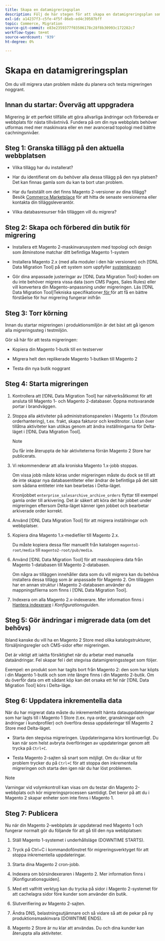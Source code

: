 ```yaml
---
title: Skapa en datamigreringsplan
description: Följ de här stegen för att skapa en datamigreringsplan som säkerställer en lyckad uppgradering från Magento 1 till Magento 2.
exl-id: a14237f3-c5fe-4f5f-86eb-ed4c39507bff
topic: Commerce, Migration
source-git-commit: e83e2359377f03506178c28f8b30993c172282c7
workflow-type: tm+mt
source-wordcount: '939'
ht-degree: 0%

---
```


# Skapa en datamigreringsplan

Om du vill migrera utan problem måste du planera och testa migreringen noggrant.

## Innan du startar: Överväg att uppgradera

Migrering är ett perfekt tillfälle att göra allvarliga ändringar och förbereda er webbplats för nästa tillväxtnivå. Fundera på om din nya webbplats behöver utformas med mer maskinvara eller en mer avancerad topologi med bättre cachningsnivåer.

## Steg 1: Granska tillägg på den aktuella webbplatsen

* Vilka tillägg har du installerat?

* Har du identifierat om du behöver alla dessa tillägg på den nya platsen? Det kan finnas gamla som du kan ta bort utan problem.

* Har du fastställt om det finns Magento 2-versioner av dina tillägg? Besök [Commerce Marketplace] för att hitta de senaste versionerna eller kontakta din tilläggsleverantör.

* Vilka databasresurser från tilläggen vill du migrera?

## Steg 2: Skapa och förbered din butik för migrering

* Installera ett Magento 2-maskinvarusystem med topologi och design som åtminstone matchar ditt befintliga Magento 1-system

* Installera Magento 2.x (med alla moduler i den här versionen) och [!DNL Data Migration Tool] på ett system som uppfyller [systemkraven](../../installation/system-requirements.md)

* Gör dina anpassade justeringar av [!DNL Data Migration Tool]-koden om du inte behöver migrera vissa data (som CMS Pages, Sales Rules) eller vill konvertera din Magento-anpassning under migreringen. Läs [!DNL Data Migration Tool]Tekniska specifikationer[ för ](technical-specification.md) för att få en bättre förståelse för hur migrering fungerar inifrån

## Steg 3: Torr körning

Innan du startar migreringen i produktionsmiljön är det bäst att gå igenom alla migreringssteg i testmiljön.

Gör så här för att testa migreringen:

* Kopiera din Magento 1-butik till en testserver

* Migrera helt den replikerade Magento 1-butiken till Magento 2

* Testa din nya butik noggrant

## Steg 4: Starta migreringen

1. Kontrollera att [!DNL Data Migration Tool] har nätverksåtkomst för att ansluta till Magento 1- och Magento 2-databaser. Öppna motsvarande portar i brandväggen.

1. Stoppa alla aktiviteter på administrationspanelen i Magento 1.x (förutom orderhantering), t.ex. frakt, skapa fakturor och kreditnotor. Listan över tillåtna aktiviteter kan utökas genom att ändra inställningarna för Delta-läget i [!DNL Data Migration Tool].

   >[!NOTE]
   >
   >Du får inte återuppta de här aktiviteterna förrän Magento 2 Store har publicerats.

1. Vi rekommenderar att alla kroniska Magento 1.x-jobb stoppas.

   Om vissa jobb måste köras under migreringen måste du dock se till att de inte skapar nya databasentiteter eller ändrar de befintliga på det sätt som sådana entiteter inte kan bearbetas i Delta-läget.

   Kronijobbet `enterprise_salesarchive_archive_orders` flyttar till exempel gamla order till arkivering. Det är säkert att köra det här jobbet under migreringen eftersom Delta-läget känner igen jobbet och bearbetar arkiverade order korrekt.

1. Använd [!DNL Data Migration Tool] för att migrera inställningar och webbplatser.

1. Kopiera dina Magento 1.x-mediefiler till Magento 2.x.

   Du måste kopiera dessa filer manuellt från katalogen `magento1-root/media` till `magento2-root/pub/media`.

1. Använd [!DNL Data Migration Tool] för att masskopiera data från Magento 1-databasen till Magento 2-databasen.

   Om några av tilläggen innehåller data som du vill migrera kan du behöva installera dessa tillägg som är anpassade för Magento 2. Om tilläggen har en annan struktur i Magento 2-databasen använder du mappningsfilerna som finns i [!DNL Data Migration Tool].

1. Indexera om alla Magento 2.x-indexerare. Mer information finns i [Hantera indexerare](../../configuration/cli/manage-indexers.md) i _Konfigurationsguiden_.

## Steg 5: Gör ändringar i migrerade data (om det behövs)

Ibland kanske du vill ha en Magento 2 Store med olika katalogstrukturer, försäljningsregler och CMS-sidor efter migreringen.

Det är viktigt att iaktta försiktighet när du arbetar med manuella dataändringar. Fel skapar fel i det stegvisa datamigreringssteget som följer.

Exempel: en produkt som har tagits bort från Magento 2: den som har köpts i din Magento 1-butik och som inte längre finns i din Magento 2-butik. Om du överför data om ett sådant köp kan det orsaka ett fel när [!DNL Data Migration Tool] körs i Delta-läge.

## Steg 6: Uppdatera inkrementella data

När du har migrerat data måste du inkrementellt hämta datauppdateringar som har lagts till i Magento 1 Store (t.ex. nya order, granskningar och ändringar i kundprofiler) och överföra dessa uppdateringar till Magento 2 Store med Delta-läget.

* Starta den stegvisa migreringen. Uppdateringarna körs kontinuerligt. Du kan när som helst avbryta överföringen av uppdateringar genom att trycka på `Ctrl+C`.

* Testa Magento 2-sajten så snart som möjligt. Om du råkar ut för problem trycker du på `Ctrl+C` för att stoppa den inkrementella migreringen och starta den igen när du har löst problemen.

>[!NOTE]
>
>Varningar vid volymkontroll kan visas om du testar din Magento 2-webbplats och kör migreringsprocessen samtidigt. Det beror på att du i Magento 2 skapar enheter som inte finns i Magento 1.

## Steg 7: Publicera

Nu när din Magento 2-webbplats är uppdaterad med Magento 1 och fungerar normalt gör du följande för att gå till den nya webbplatsen:

1. Ställ Magento 1-systemet i underhållsläge (DOWNTIME STARTS).

1. Tryck på Ctrl+C i kommandofönstret för migreringsverktyget för att stoppa inkrementella uppdateringar.

1. Starta dina Magento 2 cron-jobb.

1. Indexera om börsindexeraren i Magento 2. Mer information finns i [Konfigurationsguiden].

1. Med ett valfritt verktyg kan du trycka på sidor i Magento 2-systemet för att cachelagra sidor före kunder som använder din butik.

1. Slutverifiering av Magento 2-sajten.

1. Ändra DNS, belastningsutjämnare och så vidare så att de pekar på ny produktionsmaskinvara (DOWNTIME ENDS).

1. Magento 2 Store är nu klar att användas. Du och dina kunder kan återuppta alla aktiviteter.

<!-- LINK ADDRESSES -->

[Commerce Marketplace]: https://marketplace.magento.com
